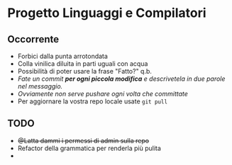 # Progetto Linguaggi e Compilatori

## Occorrente
- Forbici dalla punta arrotondata
- Colla vinilica diluita in parti uguali con acqua
- Possibilità di poter usare la frase "Fatto?" q.b.
- *Fate un commit **per ogni piccola modifica** e descrivetela in due parole nel messaggio.*
- *Ovviamente non serve pushare ogni volta che committate*
- Per aggiornare la vostra repo locale usate `git pull`

## TODO
- ~~@Latta dammi i permessi di admin sulla repo~~
- Refactor della grammatica per renderla più pulita
- 